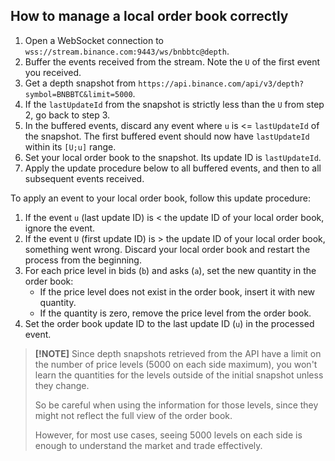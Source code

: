 ## How to manage a local order book correctly

1. Open a WebSocket connection to `wss://stream.binance.com:9443/ws/bnbbtc@depth`.
2. Buffer the events received from the stream. Note the `U` of the first event you received.
3. Get a depth snapshot from `https://api.binance.com/api/v3/depth?symbol=BNBBTC&limit=5000`.
4. If the `lastUpdateId` from the snapshot is strictly less than the `U` from step 2, go back to step 3.
5. In the buffered events, discard any event where `u` is <= `lastUpdateId` of the snapshot. The first buffered event should now have `lastUpdateId` within its `[U;u]` range.
6. Set your local order book to the snapshot. Its update ID is `lastUpdateId`.
7. Apply the update procedure below to all buffered events, and then to all subsequent events received.

To apply an event to your local order book, follow this update procedure:

1. If the event `u` (last update ID) is < the update ID of your local order book, ignore the event.
2. If the event `U` (first update ID) is > the update ID of your local order book, something went wrong. Discard your local order book and restart the process from the beginning.
3. For each price level in bids (`b`) and asks (`a`), set the new quantity in the order book:
   - If the price level does not exist in the order book, insert it with new quantity.
   - If the quantity is zero, remove the price level from the order book.
4. Set the order book update ID to the last update ID (`u`) in the processed event.

> **[!NOTE]** Since depth snapshots retrieved from the API have a limit on the number of price levels (5000 on each side maximum), you won't learn the quantities for the levels outside of the initial snapshot unless they change.
>
> So be careful when using the information for those levels, since they might not reflect the full view of the order book.
>
> However, for most use cases, seeing 5000 levels on each side is enough to understand the market and trade effectively.